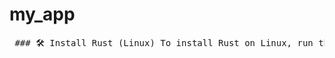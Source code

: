 # my_app


<pre> ### 🛠️ Install Rust (Linux) To install Rust on Linux, run the following command in your terminal: ```bash curl --proto '=https' --tlsv1.2 -sSf https://sh.rustup.rs | sh ``` </pre>